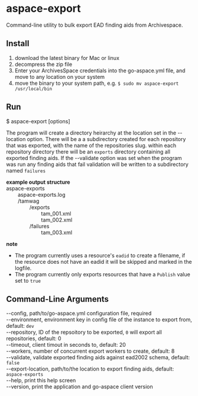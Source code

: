 aspace-export
=============
Command-line utility to bulk export EAD finding aids from Archivespace.

Install
-------
1. download the latest binary for Mac or linux
2. decompress the zip file
3. Enter your ArchivesSpace credentials into the go-aspace.yml file, and move to any location on your system
4. move the binary to your system path, e.g. `$ sudo mv aspace-export /usr/local/bin`

Run
---
$ aspace-export [options]

The program will create a directory heirarchy at the location set in the --location option. There will be a a subdirectory created for each repository that was exported, with the name of the repositories slug.
within each repository directory there will be an `exports` directory containing all exported finding aids. 
If the --validate option was set when the program was run any finding aids that fail validation will be written to a subdirectory named `failures`

**example output structure**<br>
aspace-exports<br>
&nbsp;&nbsp;&nbsp;&nbsp;&nbsp;&nbsp;&nbsp;&nbsp;aspace-exports.log<br>
&nbsp;&nbsp;&nbsp;&nbsp;&nbsp;&nbsp;&nbsp;&nbsp;/tamwag<br>
&nbsp;&nbsp;&nbsp;&nbsp;&nbsp;&nbsp;&nbsp;&nbsp;&nbsp;&nbsp;&nbsp;&nbsp;&nbsp;&nbsp;&nbsp;&nbsp;/exports<br>
&nbsp;&nbsp;&nbsp;&nbsp;&nbsp;&nbsp;&nbsp;&nbsp;&nbsp;&nbsp;&nbsp;&nbsp;&nbsp;&nbsp;&nbsp;&nbsp;&nbsp;&nbsp;&nbsp;&nbsp;&nbsp;&nbsp;&nbsp;&nbsp;tam_001.xml<br>
&nbsp;&nbsp;&nbsp;&nbsp;&nbsp;&nbsp;&nbsp;&nbsp;&nbsp;&nbsp;&nbsp;&nbsp;&nbsp;&nbsp;&nbsp;&nbsp;&nbsp;&nbsp;&nbsp;&nbsp;&nbsp;&nbsp;&nbsp;&nbsp;tam_002.xml<br>
&nbsp;&nbsp;&nbsp;&nbsp;&nbsp;&nbsp;&nbsp;&nbsp;&nbsp;&nbsp;&nbsp;&nbsp;&nbsp;&nbsp;&nbsp;&nbsp;/failures<br>
&nbsp;&nbsp;&nbsp;&nbsp;&nbsp;&nbsp;&nbsp;&nbsp;&nbsp;&nbsp;&nbsp;&nbsp;&nbsp;&nbsp;&nbsp;&nbsp;&nbsp;&nbsp;&nbsp;&nbsp;&nbsp;&nbsp;&nbsp;&nbsp;tam_003.xml<br>

**note**</br>
* The program currently uses a resource's `eadid` to create a filename, if the resource does not have an eadid it will be skipped and marked in the logfile.<br>
* The program currently only exports resources that have a `Publish` value set to `true`<br>

Command-Line Arguments
----------------------
--config, path/to/go-aspace.yml configuration file, required<br>
--environment, environment key in config file of the instance to export from, default: `dev`<br>
--repository, ID of the repsoitory to be exported, `0` will export all repositories, default: 0<br>
--timeout, client timout in seconds to, default: 20<br>
--workers, number of concurrent export workers to create, default: 8<br>
--validate, validate exported finding aids against ead2002 schema, default: `false`<br>
--export-location, path/to/the location to export finding aids, default: `aspace-exports`<br>
--help, print this help screen<br>
--version, print the application and go-aspace client version
